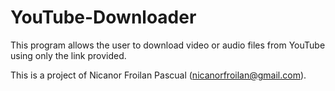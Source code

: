 # YouTube-Downloader
This program allows the user to download video or audio files from YouTube using only the link provided.

This is a project of Nicanor Froilan Pascual (<nicanorfroilan@gmail.com>).
